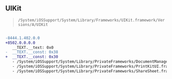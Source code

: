 ## UIKit

> `/System/iOSSupport/System/Library/Frameworks/UIKit.framework/Versions/A/UIKit`

```diff

-8444.1.402.0.0
+8502.0.0.0.0
   __TEXT.__text: 0x0
-  __TEXT.__const: 0x38
+  __TEXT.__const: 0x30
   - /System/iOSSupport/System/Library/PrivateFrameworks/DocumentManager.framework/Versions/A/DocumentManager
   - /System/iOSSupport/System/Library/PrivateFrameworks/PrintKitUI.framework/Versions/A/PrintKitUI
   - /System/iOSSupport/System/Library/PrivateFrameworks/ShareSheet.framework/Versions/A/ShareSheet

```
